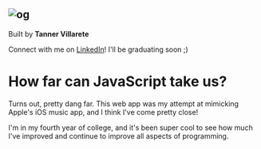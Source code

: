 ![og](https://user-images.githubusercontent.com/21055469/43682115-2b5a1682-981e-11e8-973d-fe316aa3a49b.png)
---
Built by **Tanner Villarete** 

Connect with me on [LinkedIn](https://www.linkedin.com/in/tvillarete)! I'll be graduating soon ;)

# How far can JavaScript take us?
Turns out, pretty dang far. This web app was my attempt at mimicking Apple's iOS music app, and I think I've come pretty close! 

I'm in my fourth year of college, and it's been super cool to see how much I've improved and continue to improve all aspects of programming. 
